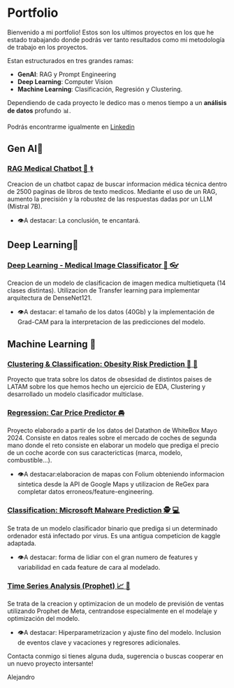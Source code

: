 # Portfolio

Bienvenido a mi portfolio! Estos son los ultimos proyectos en los que he estado trabajando donde podrás ver tanto resultados como mi metodología de trabajo en los proyectos.

Estan estructurados en tres grandes ramas:

- **GenAI**: RAG y Prompt Engineering
- **Deep Learning**: Computer Vision
- **Machine Learning**: Clasificación, Regresión y Clustering.
  
Dependiendo de cada proyecto le dedico mas o menos tiempo a un **análisis de datos** profundo 📊.

Podrás encontrarme igualmente en [Linkedin](https://www.linkedin.com/in/alejandro-sanchez-silvestre/)


## **Gen AI**:genie:

### [RAG Medical Chatbot :genie: :medical_symbol: ](RAG_Chatbot/)
Creacion de un chatbot capaz de buscar informacion médica técnica dentro de 2500 paginas de libros de texto medicos. Mediante el uso de un RAG, aumento la precisión y la robustez de las respuestas dadas por un LLM (Mistral 7B).
- :eye:A destacar: La conclusión, te encantará.



## **Deep Learning**:brain:

### [Deep Learning - Medical Image Classificator :brain: :eyeglasses:](Deep_learning_Medical_image_Classificator/)
Creacion de un modelo de clasificacion de imagen medica multietiqueta (14 clases distintas). Utilizacion de Transfer learning para implementar arquitectura de DenseNet121.
- :eye:A destacar: el tamaño de los datos (40Gb) y la implementación de Grad-CAM para la interpretacion de las predicciones del modelo.



## **Machine Learning** :robot:

### [Clustering & Classification: Obesity Risk Prediction :pizza: :pancakes:](Clustering_Classification_Obesity_Risk_prediction/)
Proyecto que trata sobre los datos de obsesidad de distintos paises de LATAM sobre los que hemos hecho un ejercicio de EDA, Clustering y desarrollado un modelo clasificador multiclase.

### [Regression: Car Price Predictor :oncoming_automobile:](car_price_prediction_WhiteBox_Datathon/)
Proyecto elaborado a partir de los datos del Datathon de WhiteBox Mayo 2024. Consiste en datos reales sobre el mercado de coches de segunda mano donde el reto consiste en elaborar un modelo que prediga el precio de un coche acorde con sus caractericticas (marca, modelo, combustible...). 

- :eye:A destacar:elaboracion de mapas con Folium obteniendo informacion sintetica desde la API de Google Maps y utilizacion de ReGex para completar datos erroneos/feature-engineering.

### [Classification: Microsoft Malware Prediction :detective: :computer:](machine_learning_classification/)
Se trata de un modelo clasificador binario que prediga si un determinado ordenador está infectado por virus. Es una antigua competicion de kaggle adaptada.
- :eye:A destacar: forma de lidiar con el gran numero de features y variabilidad en cada feature de cara al modelado.

### [Time Series Analysis (Prophet) :chart_with_upwards_trend: :convenience_store:](time_series_prophet_store/)
Se trata de la creacion y optimizacion de un modelo de previsión de ventas utilizando Prophet de Meta, centrandose especialmente en el modelaje y optimización del modelo.
- :eye:A destacar: Hiperparametrizacion y ajuste fino del modelo. Inclusion de eventos clave y vacaciones y regresores adicionales.



Contacta conmigo si tienes alguna duda, sugerencia o buscas cooperar en un nuevo proyecto intersante!

Alejandro
